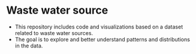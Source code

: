 # Waste water source

- This repository includes code and visualizations based on a dataset related to waste water sources. 
- The goal is to explore and better understand patterns and distributions in the data.

